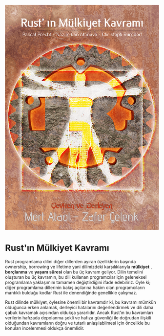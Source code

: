 ![Image of Yaktocat](resimler/mulkiyet-kavrami-kapak.png)

# Rust'ın Mülkiyet Kavramı

Rust programlama dilini diğer dillerden ayıran özelliklerin başında ownership, borrowing ve lifetime
yani dilimizdeki karşılıklarıyla **mülkiyet**​
, **borçlanma​** ve **yaşam süresi**​ olan bu üç kavram geliyor.
Dilin temelini oluşturan bu üç kavramın, bu dili kullanan programcılar için geleneksel programlama
yaklaşımını tamamen değiştirdiğini ifade edebiliriz. Öyle ki; diğer programlama dillerinin bakış
açılarına hakim olan programcıların mantıklı bulduğu kodlar Rust ile denendiğinde genellikle
çalışmaz.

Rust dilinde mülkiyet, öylesine önemli bir kavramdır ki, bu kavramı mümkün olduğunca erken
anlamak, derleyici hatalarını değerlendirmek ve dili daha çabuk kavramak açısından oldukça
yararlıdır. Ancak Rust’ın bu kavramları verilerin hafızada depolanma şekli ve hafıza güvenliği ile
doğrudan ilişkili olduğundan kavramların doğru ve tutarlı anlaşılabilmesi için öncelikle bu konuları
incelenmesi oldukça önemlidir.

